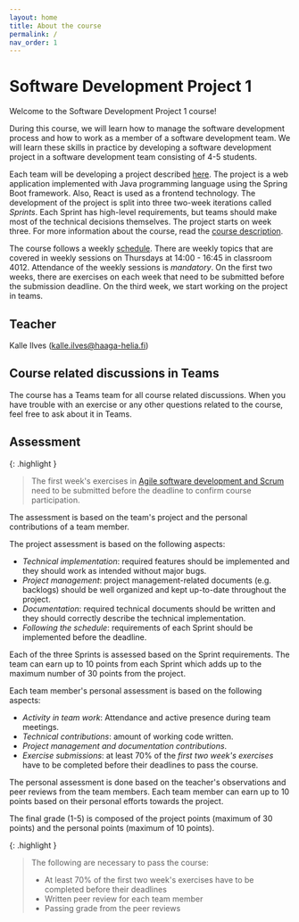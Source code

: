 ```yaml
---
layout: home
title: About the course
permalink: /
nav_order: 1
---
```


# Software Development Project 1

Welcome to the Software Development Project 1 course!

During this course, we will learn how to manage the software development process and how to work as a member of a software development team. We will learn these skills in practice by developing a software development project in a software development team consisting of 4-5 students.

Each team will be developing a project described [here](/project-description). The project is a web application implemented with Java programming language using the Spring Boot framework. Also, React is used as a frontend technology. The development of the project is split into three two-week iterations called _Sprints_. Each Sprint has high-level requirements, but teams should make most of the technical decisions themselves. The project starts on week three. For more information about the course, read the [course description](https://opinto-opas.haaga-helia.fi/course_unit/SOF005AS3AE).

The course follows a weekly [schedule](/schedule). There are weekly topics that are covered in weekly sessions on Thursdays at 14:00 - 16:45 in classroom 4012. Attendance of the weekly sessions is _mandatory_. On the first two weeks, there are exercises on each week that need to be submitted before the submission deadline. On the third week, we start working on the project in teams.

## Teacher

Kalle Ilves (kalle.ilves@haaga-helia.fi)

## Course related discussions in Teams

The course has a Teams team for all course related discussions. When you have trouble with an exercise or any other questions related to the course, feel free to ask about it in Teams.

## Assessment

{: .highlight }

> The first week's exercises in [Agile software development and Scrum](/agile-software-development) need to be submitted before the deadline to confirm course participation.

The assessment is based on the team's project and the personal contributions of a team member.

The project assessment is based on the following aspects:

- _Technical implementation_: required features should be implemented and they should work as intended without major bugs.
- _Project management_: project management-related documents (e.g. backlogs) should be well organized and kept up-to-date throughout the project.
- _Documentation_: required technical documents should be written and they should correctly describe the technical implementation.
- _Following the schedule_: requirements of each Sprint should be implemented before the deadline.

Each of the three Sprints is assessed based on the Sprint requirements. The team can earn up to 10 points from each Sprint which adds up to the maximum number of 30 points from the project.

Each team member's personal assessment is based on the following aspects:

- _Activity in team work_: Attendance and active presence during team meetings.
- _Technical contributions_: amount of working code written.
- _Project management and documentation contributions_.
- _Exercise submissions_: at least 70% of the _first two week's exercises_ have to be completed before their deadlines to pass the course.

The personal assessment is done based on the teacher's observations and peer reviews from the team members. Each team member can earn up to 10 points based on their personal efforts towards the project.

The final grade (1-5) is composed of the project points (maximum of 30 points) and the personal points (maximum of 10 points).

{: .highlight }

> The following are necessary to pass the course:
>
> - At least 70% of the first two week's exercises have to be completed before their deadlines
> - Written peer review for each team member
> - Passing grade from the peer reviews

